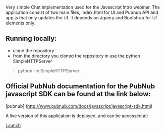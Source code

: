 Very simple Chat implementation used for the Javascript Intro webinar.  The application consist of two main files, index.html for UI and Pubnub API and app.js that only updates the UI. It depends on Jquery and Bootstrap for UI elements only. 

## Running locally: 

* clone the repository
* from the directory you cloned the repository in use the python SimpleHTTPServer 
 > python -m SimpleHTTPServer .

## Official PubNub documentation for the PubNub javascript SDK can be found at the link below:

[pubnub] (http://www.pubnub.com/docs/javascript/javascript-sdk.html)


A live version of this application is deployed, and can be accessed at: 

[Launch](http://pubnub.github.io/pubnub-jscourse/)
